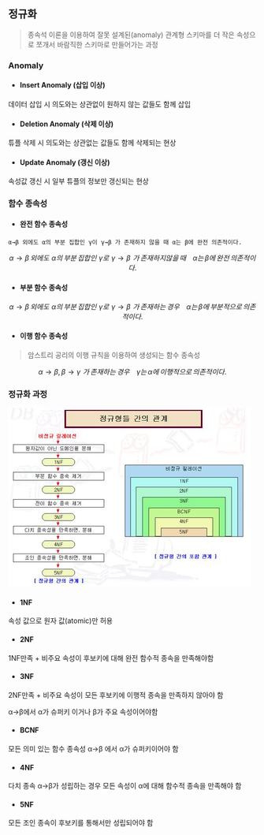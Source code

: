 ## 정규화

> 종속석 이론을 이용하여 잘못 설계된(anomaly) 관계형 스키마를 더 작은 속성으로 쪼개서 바람직한 스키마로 만들어가는 과정

### Anomaly

- #### Insert Anomaly (삽입 이상)

데이터 삽입 시 의도와는 상관없이 원하지 않는 값들도 함께 삽입

- #### Deletion Anomaly (삭제 이상)

튜플 삭제 시 의도와는 상관없는 값들도 함께 삭제되는 현상

- #### Update Anomaly (갱신 이상)

속성값 갱신 시 일부 튜플의 정보만 갱신되는 현상



### 함수 종속성

- #### 완전 함수 종속성 

```
α→β 외에도 α의 부분 집합인 γ이 γ→β 가 존재하지 않을 때 α는 β에 완전 의존적이다.
```

$$
α→β\,외에도\,\,α의\,부분\,집합인\,\,γ로 \,\,γ→β \,\,가 \,존재하지 않을 \,때\,\,\,\,\,\, α는\, β에 \,완전\, 의존적이다.
$$

- #### 부분 함수 종속성

$$
α→β\,외에도\,\,α의\,부분\,집합인\,\,γ로 \,\,γ→β \,\,가 \,존재하는 \,경우\,\,\,\,\,\, α는\, β에 \,부분적으로\, 의존적이다.
$$

- #### 이행 함수 종속성

> 암스트리 공리의 이행 규칙을 이용하여 생성되는 함수 종속성

$$
α→β,\, β→γ \,\,가 \,존재하는 \,경우\,\,\,\,\,\, γ는\, α에 \,이행적으로\, 의존적이다.
$$



### 정규화 과정

![](./img/정규화.JPG)

- #### 1NF

속성 값으로 원자 값(atomic)만 허용

- #### 2NF

1NF만족 + 비주요 속성이 후보키에 대해 완전 함수적 종속을 만족해야함 

- #### 3NF

2NF만족 + 비주요 속성이 모든 후보키에 이행적 종속을 만족하지 않아야 함

 α→β에서   α가 슈퍼키 이거나  β가 주요 속성이어야함

- #### BCNF

모든 의미 있는 함수 종속성 α→β 에서 α가 슈퍼키이어야 함

- #### 4NF

다치 종속  α→β가 성립하는 경우 모든 속성이   α에 대해 함수적 종속을 만족해야 함

- #### 5NF

모든 조인 종속이 후보키를 통해서만 성립되어야 함